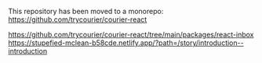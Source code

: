 This repository has been moved to a monorepo: https://github.com/trycourier/courier-react

https://github.com/trycourier/courier-react/tree/main/packages/react-inbox
https://stupefied-mclean-b58cde.netlify.app/?path=/story/introduction--introduction
